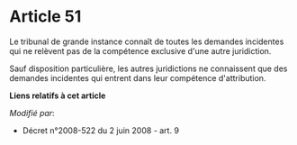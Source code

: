 # Article 51

Le tribunal de grande instance connaît de toutes les demandes incidentes qui ne relèvent pas de la compétence exclusive d'une
autre juridiction.

Sauf disposition particulière, les autres juridictions ne connaissent que des demandes incidentes qui entrent dans leur
compétence d'attribution.

**Liens relatifs à cet article**

_Modifié par_:

  - Décret n°2008-522 du 2 juin 2008 - art. 9
